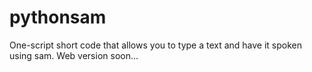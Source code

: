 # pythonsam
One-script short code that allows you to type a text and have it spoken using sam. Web version soon...

